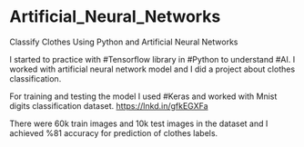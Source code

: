 # Artificial_Neural_Networks
Classify Clothes Using Python and Artificial Neural Networks

I started to practice with #Tensorflow library in #Python to understand #AI. I worked with artificial neural network model and I did a project about clothes classification.

For training and testing the model I used #Keras and worked with Mnist digits classification dataset. https://lnkd.in/gfkEGXFa

There were 60k train images and 10k test images in the dataset and I achieved %81 accuracy for prediction of clothes labels.
